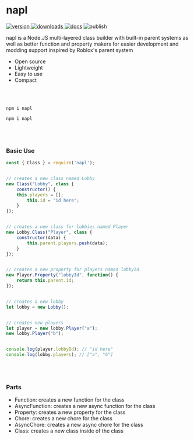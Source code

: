 # napl
<a href="https://www.npmjs.com/package/napl"><img src="https://img.shields.io/npm/v/napl?style=flat&color=red&logo=npm&logoColor=white" alt="version" />
<a href="https://www.npmjs.com/package/napl"><img src="https://img.shields.io/npm/dt/napl?style=flat&color=green&logo=docusign&logoColor=white" alt="downloads" />
<a href="https://github.com/paigeroid/napl/wiki"><img src="https://img.shields.io/badge/docs-tapel?color=blue&logo=gitbook&logoColor=white" alt="docs" /></a>
<img src="https://github.com/paigeroid/napl/actions/workflows/publish-shit.yml/badge.svg" alt="publish">

napl is a Node.JS multi-layered class builder with built-in parent systems as well as better function and property makers for easier development and modding support inspired by Roblox's parent system
  - Open source
  - Lightweight
  - Easy to use
  - Compact

<br><br>

```console
npm i napl
```
```console
npm i napl
```

<br><br>

### Basic Use
```js
const { Class } = require('napl');


// creates a new class named Lobby
new Class("Lobby", class {
    constructor() {
	this.players = [];
        this.id = "id here";
    }
});


// creates a new class for lobbies named Player
new Lobby.Class("Player", class {
    constructor(data) {
        this.parent.players.push(data);
    }
});


// creates a new property for players named lobbyId
new Player.Property("lobbyId", function() {
    return this.parent.id;
});


// creates a new lobby
let lobby = new Lobby();


// creates new players
let player = new lobby.Player("a");
new lobby.Player("b");


console.log(player.lobbyId); // "id here"
console.log(lobby.players); // ["a", "b"]
```

<br><br>

### Parts
- Function: creates a new function for the class
- AsyncFunction: creates a new async function for the class
- Property: creates a new property for the class
- Chore: creates a new chore for the class
- AsyncChore: creates a new async chore for the class
- Class: creates a new class inside of the class
